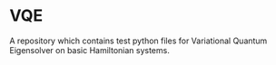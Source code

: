 # VQE
A repository which contains test python files for Variational Quantum Eigensolver on basic Hamiltonian systems. 
